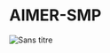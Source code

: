 # AIMER-SMP

![Sans titre](https://github.com/Smartappli/AIMER-SMP/assets/26173534/a07e001c-e4e9-404a-a2c1-efab9a385ebf)


